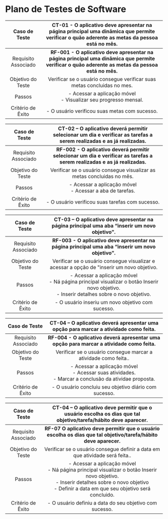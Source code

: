 

# Plano de Testes de Software
 
| **Caso de Teste** 	| **CT-01 - O aplicativo deve apresentar na página principal uma dinâmica que permite verificar o quão aderente as metas da pessoa está no mês.** 	|
|:---:	|:---:	|
|	Requisito Associado 	| **RF-001 -	O aplicativo deve apresentar na página principal uma dinâmica que permite verificar o quão aderente as metas da pessoa está no mês.** |
| Objetivo do Teste 	| Verificar se o usuário consegue verificar suas metas concluidas no mes. |
| Passos 	| - Acessar a aplicação móvel <br> - Visualizar seu progresso mensal.<br> |
|Critério de Êxito | - O usuário verificou suas metas com sucesso. |

| **Caso de Teste** 	| **CT-02 – O aplicativo deverá permitir selecionar um dia e verificar as tarefas a serem realizadas e as já realizadas.** 	|
|:---:	|:---:	|
|	Requisito Associado 	| **RF-002 -	O aplicativo deverá permitir selecionar um dia e verificar as tarefas a serem realizadas e as já realizadas.** |
| Objetivo do Teste 	| Verificar se o usuário consegue visualizar as metas concluidas no mês. |
| Passos 	| - Acessar a aplicação móvel <br> - Acessar a aba de tarefas.<br>   |
|Critério de Êxito | - O usuário verificou suas tarefas com sucesso. |


| **Caso de Teste** 	| **CT-03 – O aplicativo deve apresentar na página principal uma aba “inserir um novo objetivo”.** 	|
|:---:	|:---:	|
|	Requisito Associado 	|**RF-003 -	O aplicativo deve apresentar na página principal uma aba “inserir um novo objetivo”.** |
| Objetivo do Teste 	| Verificar se o usuário consegue visualizar e acessar a opção de "inserir um novo objetivo. |
| Passos 	| - Acessar a aplicação móvel <br> - Ná página principal visualizar o botão Inserir novo objetivo.<br> - Inserir detalhes sobre o novo objetivo. <br> |
|Critério de Êxito | - O usuário inseriu um novo objetivo com sucesso. |

| **Caso de Teste** 	| **CT-04 – O aplicativo deverá apresentar uma opção para marcar a atividade como feita.** 	|
|:---:	|:---:	|
|	Requisito Associado 	|**RF-004 -	O aplicativo deverá apresentar uma opção para marcar a atividade como feita.** |
| Objetivo do Teste 	| Verificar se o usuário consegue marcar a atividade como feita.. |
| Passos 	| - Acessar a aplicação móvel <br> - Acessar suas atividades. <br> - Marcar a conclusão da atividae proposta. <br> |
|Critério de Êxito | - O usuário concluiu seu objetivo diário com sucesso. |

| **Caso de Teste** 	| **CT-04 – O aplicativo deve permitir que o usuário escolha os dias que tal objetivo/tarefa/hábito deve aparecer.** 	|
|:---:	|:---:	|
|	Requisito Associado 	| **RF-07	O aplicativo deve permitir que o usuário escolha os dias que tal objetivo/tarefa/hábito deve aparecer.** |
| Objetivo do Teste 	| Verificar se o usuário consegue definir a data em que atividade será feita.. |
| Passos 	| - Acessar a aplicação móvel <br> - Ná página principal visualizar o botão Inserir novo objetivo. <br> - Inserir detalhes sobre o novo objetivo  <br> - Definir a data em que seu objetivo será concluido. |
|Critério de Êxito | - O usuário definiu a data do seu objetivo com sucesso. |

